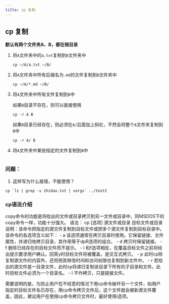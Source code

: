 ```yaml
---
title: cp 复制
---
```




## cp 复制

**默认有两个文件夹A、B，都在根目录**

1. 将`A`文件夹中的`a.txt`复制到`B`文件夹中

   ```
   cp ~/A/a.txt ~/B/
   ```

2. 将`A`文件夹中所有后缀名为`.md`的文件复制到`B`文件夹中

   ```
   cp ~/A/*.md ~/B/
   ```

3. 将`A`文件夹中所有文件复制到`B`中

   如果`B`目录不存在，则可以直接使用

   ```
   cp -r A B
   ```

   如果`B`目录已经存在，则必须在`A/`后面加上斜杠，不然会将整个`A`文件夹复制到`B`中

   ```
   cp -r A/ B
   ```

4. 将`A`文件夹中某些指定的文件复制到`B`中

   ```

   ```



### 问题：

1. 这样写为什么报错，不能使用？

```
cp `ls | grep -v zhidao.txt | xargs` ../test2
```



### cp语法介绍

copy命令的功能是将给出的文件或目录拷贝到另一文件或目录中，同MSDOS下的copy命令一样，功能十分强大。
语法： cp [选项] 源文件或目录 目标文件或目录
说明：该命令把指定的源文件复制到目标文件或把多个源文件复制到目标目录中。
该命令的各选项含义如下：
\- a 该选项通常在拷贝目录时使用。它保留链接、文件属性，并递归地拷贝目录，其作用等于dpR选项的组合。
\- d 拷贝时保留链接。
\- f 删除已经存在的目标文件而不提示。
\- i 和f选项相反，在覆盖目标文件之前将给出提示要求用户确认。回答y时目标文件将被覆盖，是交互式拷贝。
\- p 此时cp除复制源文件的内容外，还将把其修改时间和访问权限也复制到新文件中。
\- r 若给出的源文件是一目录文件，此时cp将递归复制该目录下所有的子目录和文件。此时目标文件必须为一个目录名。
\- l 不作拷贝，只是链接文件。

需要说明的是，为防止用户在不经意的情况下用cp命令破坏另一个文件，如用户指定的目标文件名已存在，用cp命令拷贝文件后，这个文件就会被新源文件覆盖，因此，建议用户在使用cp命令拷贝文件时，最好使用i选项。